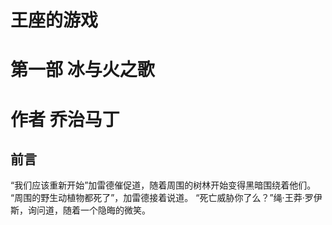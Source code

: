 # 王座的游戏
# 第一部 冰与火之歌
# 作者 乔治马丁

## 前言

“我们应该重新开始”加雷德催促道，随着周围的树林开始变得黑暗围绕着他们。
“周围的野生动植物都死了”，加雷德接着说道。
“死亡威胁你了么？”绳·王莽·罗伊斯，询问道，随着一个隐晦的微笑。